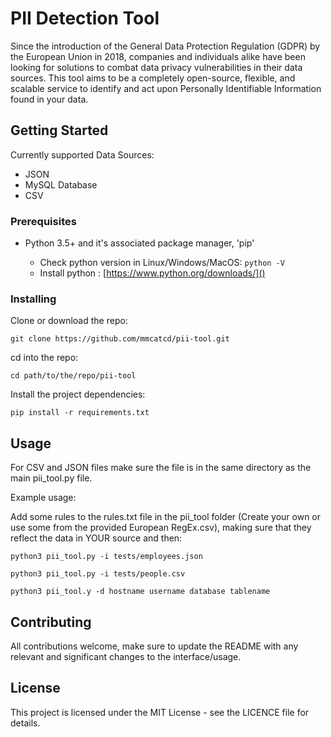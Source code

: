 # PII Detection Tool

Since the introduction of the General Data Protection Regulation (GDPR) by the European Union in 2018, companies and individuals alike have been looking for solutions to combat data privacy vulnerabilities in their data sources. This tool aims to  be a completely open-source, flexible, and scalable service to identify and act upon Personally Identifiable Information found in your data.

## Getting Started

Currently supported Data Sources:

* JSON
* MySQL Database
* CSV

### Prerequisites

* Python 3.5+ and it's associated package manager, 'pip'

  * Check python version in Linux/Windows/MacOS: `python -V`
  * Install python : [https://www.python.org/downloads/]()

### Installing

Clone or download the repo:

```
git clone https://github.com/mmcatcd/pii-tool.git
```

cd into the repo:

```
cd path/to/the/repo/pii-tool
```

Install the project dependencies:

```
pip install -r requirements.txt
```



## Usage
For CSV and JSON files make sure the file is in the same directory as the main pii_tool.py file.

Example usage:

Add some rules to the rules.txt file in the pii_tool folder (Create your own or use some from the provided European RegEx.csv), making sure that they reflect the data in YOUR source and then: 

```
python3 pii_tool.py -i tests/employees.json
```

```
python3 pii_tool.py -i tests/people.csv
```

```
python3 pii_tool.y -d hostname username database tablename
```



## Contributing

All contributions welcome, make sure to update the README with any relevant and significant changes to the interface/usage.

## License

This project is licensed under the MIT License - see the LICENCE file for details.

